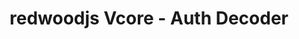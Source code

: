 ---
created-on: 2023-12-21T15:38:42.978Z
f_long-description: >-
  ## Description
  

  This codemod for RedwoodJS v4 automatically inserts an authDecoder property into the createGraphQLHandler call if it's not already present. It also adds an import statement for authDecoder from @redwoodjs/auth-auth0-api at the beginning of the file, ensuring that the necessary functionality for authentication is correctly integrated.
  

  ### Before
  
  ```ts
  import { createGraphQLHandler } from '@redwoodjs/graphql-server';
  
  import directives from 'src/directives/**/*.{js,ts}';
  import sdls from 'src/graphql/**/*.sdl.{js,ts}';
  import services from 'src/services/**/*.{js,ts}';
  
  import { db } from 'src/lib/db';
  import { logger } from 'src/lib/logger';
  
  export const handler = createGraphQLHandler({
    loggerConfig: { logger, options: {} },
    directives,
    sdls,
    services,
    onException: () => {
      // Disconnect from your database with an unhandled exception.
      db.$disconnect();
    },
  });
  ```
  
  ### After
  
  ```ts
  import { authDecoder } from '@redwoodjs/auth-auth0-api';
  import { createGraphQLHandler } from '@redwoodjs/graphql-server';
  
  import directives from 'src/directives/**/*.{js,ts}';
  import sdls from 'src/graphql/**/*.sdl.{js,ts}';
  import services from 'src/services/**/*.{js,ts}';
  
  import { db } from 'src/lib/db';
  import { logger } from 'src/lib/logger';
  
  export const handler = createGraphQLHandler({
    authDecoder: authDecoder,
    loggerConfig: { logger, options: {} },
    directives,
    sdls,
    services,
  
    onException: () => {
      // Disconnect from your database with an unhandled exception.
      db.$disconnect();
    }
  });
  ```
  
f_github-link: https://github.com/intuita-inc/codemod-registry/tree/main/codemods/redwoodjs/core/4/auth-decoder
f_vs-code-link: vscode://intuita.intuita-vscode-extension/showCodemod?chd=P-Ska-uPydbl8azQJ-cXmvwILbg
f_codemod-studio-link: n/a
f_cli-command: intuita redwoodjs/core/4/auth-decoder
f_framework: cms/framework/redwoodjs.md
f_applicability-criteria: RedwoodJS < v4.0.0
f_verified-codemod: false
f_author: cms/authors/redwoodjs.md
layout: "[automations].html"
slug: redwoodjs-core-4-auth-decoder
title: redwoodjs Vcore - Auth Decoder
f_slug-name: redwoodjs-core-4-auth-decoder
f_codemod-engine: cms/codemod-engines/jscodeshift.md
f_change-mode-2: Assistive
f_estimated-time-saving: ~5 minutes/occurrence
tags: automations
updated-on: 2023-12-21T15:38:42.978Z
published-on: 2023-12-21T15:38:42.978Z
seo: n/a
---